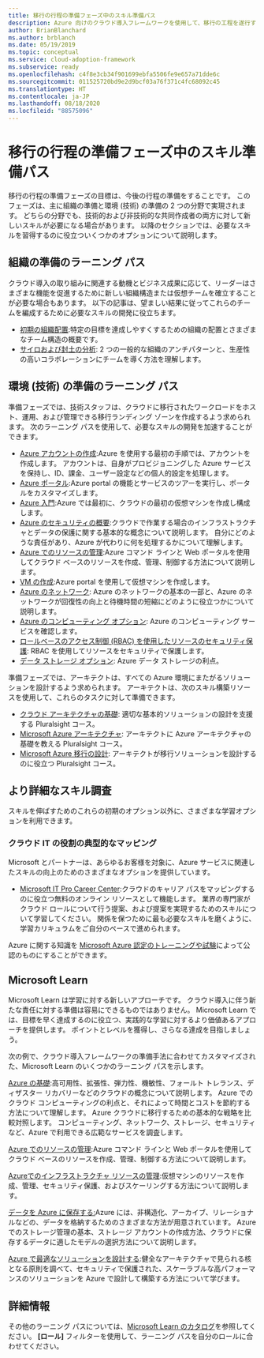 ```yaml
---
title: 移行の行程の準備フェーズ中のスキル準備パス
description: Azure 向けのクラウド導入フレームワークを使用して、移行の工程を遂行するうえで必要なスキルの構築方法を学習します。
author: BrianBlanchard
ms.author: brblanch
ms.date: 05/19/2019
ms.topic: conceptual
ms.service: cloud-adoption-framework
ms.subservice: ready
ms.openlocfilehash: c4f8e3cb34f901699ebfa5506fe9e657a71dde6c
ms.sourcegitcommit: 011525720bd9e2d9bcf03a76f371c4fc68092c45
ms.translationtype: HT
ms.contentlocale: ja-JP
ms.lasthandoff: 08/18/2020
ms.locfileid: "88575096"
---
```

# <a name="skills-readiness-path-during-the-ready-phase-of-a-migration-journey"></a>移行の行程の準備フェーズ中のスキル準備パス

移行の行程の準備フェーズの目標は、今後の行程の準備をすることです。 このフェーズは、主に組織の準備と環境 (技術) の準備の 2 つの分野で実現されます。 どちらの分野でも、技術的および非技術的な共同作成者の両方に対して新しいスキルが必要になる場合があります。 以降のセクションでは、必要なスキルを習得するのに役立ついくつかのオプションについて説明します。

## <a name="organizational-readiness-learning-paths"></a>組織の準備のラーニング パス

クラウド導入の取り組みに関連する動機とビジネス成果に応じて、リーダーはさまざまな機能を促進するために新しい組織構造または仮想チームを確立することが必要な場合もあります。 以下の記事は、望ましい結果に従ってこれらのチームを編成するために必要なスキルの開発に役立ちます。

- [初期の組織配置](./index.md):特定の目標を達成しやすくするための組織の配置とさまざまなチーム構造の概要です。
- [サイロおよび封土の分析](../organize/fiefdoms-silos.md): 2 つの一般的な組織のアンチパターンと、生産性の高いコラボレーションにチームを導く方法を理解します。

## <a name="environmental-technical-readiness-learning-paths"></a>環境 (技術) の準備のラーニング パス

準備フェーズでは、技術スタッフは、クラウドに移行されたワークロードをホスト、運用、および管理できる移行ランディング ゾーンを作成するよう求められます。 次のラーニング パスを使用して、必要なスキルの開発を加速することができます。

- [Azure アカウントの作成](/learn/modules/create-an-azure-account):Azure を使用する最初の手順では、アカウントを作成します。 アカウントは、自身がプロビジョニングした Azure サービスを保持し、ID、課金、ユーザー設定などの個人的設定を処理します。
- [Azure ポータル](/learn/modules/tour-azure-portal):Azure portal の機能とサービスのツアーを実行し、ポータルをカスタマイズします。
- [Azure 入門](/learn/modules/welcome-to-azure):Azure では最初に、クラウドの最初の仮想マシンを作成し構成します。
- [Azure のセキュリティの概要](/learn/modules/intro-to-security-in-azure):クラウドで作業する場合のインフラストラクチャとデータの保護に関する基本的な概念について説明します。 自分にどのような責任があり、Azure が代わりに何を処理するかについて理解します。
- [Azure でのリソースの管理](/learn/paths/manage-resources-in-azure):Azure コマンド ラインと Web ポータルを使用してクラウド ベースのリソースを作成、管理、制御する方法について説明します。
- [VM の作成](/learn/modules/create-windows-virtual-machine-in-azure):Azure portal を使用して仮想マシンを作成します。
- [Azure のネットワーク](/learn/modules/intro-to-azure-networking): Azure のネットワークの基本の一部と、Azure のネットワークが回復性の向上と待機時間の短縮にどのように役立つかについて説明します。
- [Azure のコンピューティング オプション](/learn/modules/intro-to-azure-compute): Azure のコンピューティング サービスを確認します。
- [ロールベースのアクセス制御 (RBAC) を使用したリソースのセキュリティ保護](/learn/modules/secure-azure-resources-with-rbac): RBAC を使用してリソースをセキュリティで保護します。
- [データ ストレージ オプション](/learn/modules/intro-to-data-in-azure): Azure データ ストレージの利点。

準備フェーズでは、アーキテクトは、すべての Azure 環境にまたがるソリューションを設計するよう求められます。 アーキテクトは、次のスキル構築リソースを使用して、これらのタスクに対して準備できます。

- [クラウド アーキテクチャの基礎](https://www.pluralsight.com/courses/cloud-architecture-foundations): 適切な基本的ソリューションの設計を支援する Pluralsight コース。
- [Microsoft Azure アーキテクチャ](https://www.pluralsight.com/courses/cloud-architecture-foundations): アーキテクトに Azure アーキテクチャの基礎を教える Pluralsight コース。
- [Microsoft Azure 移行の設計](https://www.pluralsight.com/courses/cloud-architecture-foundations): アーキテクトが移行ソリューションを設計するのに役立つ Pluralsight コース。

## <a name="deeper-skills-exploration"></a>より詳細なスキル調査

スキルを伸ばすためのこれらの初期のオプション以外に、さまざまな学習オプションを利用できます。

### <a name="typical-mappings-of-cloud-it-roles"></a>クラウド IT の役割の典型的なマッピング

Microsoft とパートナーは、あらゆるお客様を対象に、Azure サービスに関連したスキルの向上のためのさまざまなオプションを提供しています。

- [Microsoft IT Pro Career Center](https://www.microsoft.com/itpro):クラウドのキャリア パスをマッピングするのに役立つ無料のオンライン リソースとして機能します。 業界の専門家がクラウド ロールについて行う提案、および提案を実現するためのスキルについて学習してください。 関係を保つために最も必要なスキルを磨くように、学習カリキュラムをご自分のペースで進められます。

Azure に関する知識を [Microsoft Azure 認定のトレーニングや試験](https://www.microsoft.com/learning/certification-overview.aspx)によって公認のものにすることができます。

## <a name="microsoft-learn"></a>Microsoft Learn

Microsoft Learn は学習に対する新しいアプローチです。 クラウド導入に伴う新たな責任に対する準備は容易にできるものではありません。 Microsoft Learn では、目標を早く達成するのに役立つ、実践的な学習に対するより価値あるアプローチを提供します。 ポイントとレベルを獲得し、さらなる達成を目指しましょう。

次の例で、クラウド導入フレームワークの準備手法に合わせてカスタマイズされた、Microsoft Learn のいくつかのラーニング パスを示します。

[Azure の基礎](/learn/paths/azure-for-the-data-engineer):高可用性、拡張性、弾力性、機敏性、フォールト トレランス、ディザスター リカバリーなどのクラウドの概念について説明します。 Azure でのクラウド コンピューティングの利点と、それによって時間とコストを節約する方法について理解します。 Azure クラウドに移行するための基本的な戦略を比較対照します。 コンピューティング、ネットワーク、ストレージ、セキュリティなど、Azure で利用できる広範なサービスを調査します。

[Azure でのリソースの管理](/learn/paths/azure-for-the-data-engineer):Azure コマンド ラインと Web ポータルを使用してクラウド ベースのリソースを作成、管理、制御する方法について説明します。

[Azureでのインフラストラクチャ リソースの管理](/learn/paths/administer-infrastructure-resources-in-azure):仮想マシンのリソースを作成、管理、セキュリティ保護、およびスケーリングする方法について説明します。

[データを Azure に保存する:](/learn/paths/store-data-in-azure)Azure には、非構造化、アーカイブ、リレーショナルなどの、データを格納するためのさまざまな方法が用意されています。 Azure でのストレージ管理の基本、ストレージ アカウントの作成方法、クラウドに保存するデータに適したモデルの選択方法について説明します。

[Azure で最適なソリューションを設計する](/learn/paths/architect-great-solutions-in-azure):健全なアーキテクチャで見られる核となる原則を調べて、セキュリティで保護された、スケーラブルな高パフォーマンスのソリューションを Azure で設計して構築する方法について学びます。

## <a name="learn-more"></a>詳細情報

その他のラーニング パスについては、[Microsoft Learn のカタログ](/learn/browse)を参照してください。 **[ロール]** フィルターを使用して、ラーニング パスを自分のロールに合わせてください。
